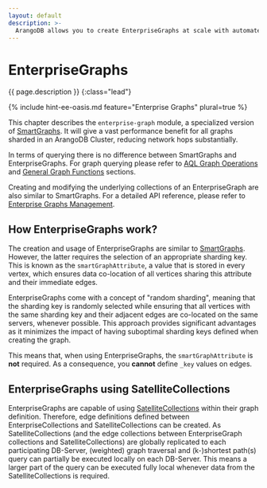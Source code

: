 ```yaml
---
layout: default
description: >-
  ArangoDB allows you to create EnterpriseGraphs at scale with automated sharding key selection 
---
```

# EnterpriseGraphs

{{ page.description }}
{:class="lead"}

{% include hint-ee-oasis.md feature="Enterprise Graphs" plural=true %}

This chapter describes the `enterprise-graph` module, a specialized version of
[SmartGraphs](graphs-smart-graphs.html).
It will give a vast performance benefit for all graphs sharded
in an ArangoDB Cluster, reducing network hops substantially.

In terms of querying there is no difference between SmartGraphs and EnterpriseGraphs.
For graph querying please refer to [AQL Graph Operations](aql/graphs.html)
and [General Graph Functions](graphs-general-graphs-functions.html) sections.

Creating and modifying the underlying collections of an EnterpriseGraph are
also similar to SmartGraphs. For a detailed API reference, please refer
to [Enterprise Graphs Management](graphs-enterprise-graphs-management.html).

## How EnterpriseGraphs work?

The creation and usage of EnterpriseGraphs are similar to [SmartGraphs](graphs-smart-graphs-getting-started.html).
However, the latter requires the selection of an appropriate sharding key.
This is known as the `smartGraphAttribute`, a value that is stored in every vertex,
which ensures data co-location of all vertices sharing this attribute and their
immediate edges.

EnterpriseGraphs come with a concept of "random sharding", meaning that the
sharding key is randomly selected while ensuring that all vertices with the
same sharding key and their adjacent edges are co-located on the same servers,
whenever possible. This approach provides significant advantages as it
minimizes the impact of having suboptimal sharding keys defined when creating
the graph.

This means that, when using EnterpriseGraphs, the `smartGraphAttribute` is
**not** required. As a consequence, you **cannot** define `_key` values on
edges. 

## EnterpriseGraphs using SatelliteCollections

EnterpriseGraphs are capable of using [SatelliteCollections](satellites.html)
within their graph definition. Therefore, edge definitions defined between 
EnterpriseCollections and SatelliteCollections can be created. As SatelliteCollections
(and the edge collections between EnterpriseGraph collections and SatelliteCollections)
are globally replicated to each participating DB-Server, (weighted) graph
traversal and (k-)shortest path(s) query can partially be executed locally on
each DB-Server. This means a larger part of the query can be executed fully
local whenever data from the SatelliteCollections is required.